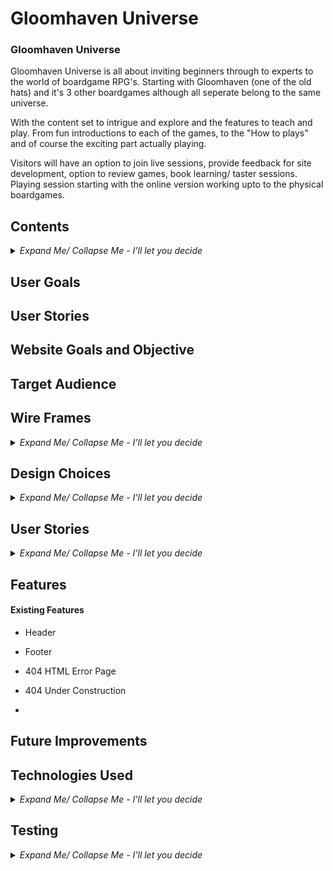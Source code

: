 # Gloomhaven Universe

### **Gloomhaven Universe** <!--Add website link in here-->

<!--Write a paragraph ot 2 About the website, it's function and goals-->

Gloomhaven Universe is all about inviting beginners through to experts to the world of boardgame RPG's. Starting with Gloomhaven (one of the old hats) and it's 3 other boardgames although all seperate belong to the same universe.

With the content set to intrigue and explore and the features to teach and play. From fun introductions to each of the games, to the "How to plays" and of course the exciting part actually playing.

Visitors will have an option to join live sessions, provide feedback for site development, option to review games, book learning/ taster sessions. Playing session starting with the online version working upto to the physical boardgames. 

<!--Insert img with the different platforms and how the screen is displayed-->

## **Contents** 
<!--Change contents to relevance this is just initial layout and add links to relevant section, use into collapse & expand lists for ease of navigation-->
<details>
    <summary><i>Expand Me/ Collapse Me - I'll let you decide</i></summary>

+ User Goals
+ User Stories
+ Website Goals & Objectives
+ Target Audience
+ Wireframes
    + Mobile Wireframes
    + Tablet Wireframes
    + Laptop Wireframes
    + Desktop Wireframes
+ Design Choices
    + Typography
    + Color Scheme
    + Images
    + Responsiveness
+ User story testing
    + User Story 1
    + User Story 2 
    + User Story 3
    + User Story 4
    + <!-- Add additional User Storys as & when needed-->
+ Features - <!--Review and complete this section when wireframes completed-->
    + Existing Features
        + Header
        + Footer
        + 404 HTML Error Page
        + 404 Under Construction
    + Future Improvements
+ Technologies Used
    + Languages
    + Libraries & Framework
    + Tools
+ Testing
    + Bugs Fixed
    + Responsiveness Tests
    + Code Validation
        + HTML
        + CSS
    + Feature Testing
    + Accessibility Testing
    + Lighthouse Testing
    + Browser Testing
+ Deployment
    + To deploy the project
    + To fork the project
    + To clone the project
+ Credits

<!--Add link to back to top of contents-->

</details>

## User Goals <!--Add what I believe the user ogoals are-->

## User Stories <!--Make up user goals for website may if i struggle use co-pilot-->

## Website Goals and Objective <!--Whats my aim for this website-->

## Target Audience <!--Who or what audience is the website aimed at-->

## Wire Frames <!--Add what tool was used explain best practices-->

<details> 
<summary><i>Expand Me/ Collapse Me - I'll let you decide</i></summary>


#### **Mobile Wireframes** <!--Create link to wireframe or copy and paste wireframe-->

#### **Tablet Wireframes** <!--Create link to wireframe or copy and paste wireframe-->

#### **Laptop Wireframes** <!--Create link to wireframe or copy and paste wireframe-->

#### **Desktop Wireframes** <!--Create link to wireframe or copy and paste wireframe-->

</details>

## Design Choices

<details> 
<summary><i>Expand Me/ Collapse Me - I'll let you decide</i></summary>

#### **Typography**

<details> 
<summary><i>Expand Me/ Collapse Me - I'll let you decide</i></summary>
</details>

#### **Color Scheme** <!--Use a contrast site as well and mention this-->

<!--CSS Name - Color in css thats pre-determined-->
<!--Comment - Where is this predetermined color for-->

<details> 
<summary><i>Expand Me/ Collapse Me - I'll let you decide</i></summary>

| CSS Name | HEX | RGB | Comment |
|----------|:---:|:---:|---------|
|Example 1 | Ex1 | Ex 1| Example 1 | 

</details>

#### **Images** <!--Insert any tools used to generate images and add which programme we used to render-->

<details> 
<summary><i>Expand Me/ Collapse Me - I'll let you decide</i></summary>

</details>

#### **Responsiveness**

<details> 
<summary><i>Expand Me/ Collapse Me - I'll let you decide</i></summary>

</details>

</details> <!--Insert before this details to include in Design choices-->

<!--Add back to top link for design choices-->

## **User Stories** <!--If possible downlod project board from Github if not link to github projects and then additional link as evidence to user story-->

<details> 
<summary><i>Expand Me/ Collapse Me - I'll let you decide</i></summary>

+ User Story 1
+ User Story 2
+ User Story 3
+ User Story 4
+ <!-- Add additional User Storys as & when needed-->

</details>

## Features <!--Add features as we go on with coding written-->

#### **Existing Features** <!--Add features as we go on with coding evidenced-->

+ Header

+ Footer

+ 404 HTML Error Page

+ 404 Under Construction

+ <!--Add additional when wireframe designs is done-->

</details> <!--Insert before this details to include in Design choices-->

<!--Add back to top link for design choices-->

## **Future Improvements** <!--Add targets once website complete-->

## **Technologies Used** 

<details> 
<summary><i>Expand Me/ Collapse Me - I'll let you decide</i></summary>

#### **Languages**
+ HTML5 <!--Link to description-->
+ CSS <!--Link to description-->

#### **Libraries and Framework** <!--List below is genric add/ remove where necessary-->

+ Bootstrap
+ Font Awesone
+ Google Fonts
+ Favicon

#### **Tools** <!--List below is genric add/ remove where necessary-->

+ VS Code
+ GitHub
+ GitPod
+ Balsamiq
+ W3C HTML Validation
+ W3C CSS Validation

</details>

## **Testing** <!--Brief description of how, what & why was tested-->

<details> 
<summary><i>Expand Me/ Collapse Me - I'll let you decide</i></summary>

### **Bugs** <!--Any bugs found status and if fixed in a table array-->

<details> 
<summary><i>Expand Me/ Collapse Me - I'll let you decide</i></summary>

| Bug Found | Progress | Description of Bug | If resolved how |
|-----------|----------|--------------------|-----------------|
|Example 1  | Ex1      | Ex 1               | Example 1       | 

</details>

### **Responsiness Tests**

<details> 
<summary><i>Expand Me/ Collapse Me - I'll let you decide</i></summary>

<!--Couple of paragraphs on what test where ran how, where, why. Also table array for checklist-->

| Screen Size Class | Screen Device | Navigation | Element Alignments | Content Placement | Functionality | Bugs (if any explain how fixed) |
|-------------------|---------------|------------|--------------------|-------------------|--------------|----------------------------------|
|Example1           | Ex1           | Ex 1       | Example1           |Example1           | Example1      | Example1                         |

</details>

### **Code Validation**

<details> 
<summary><i>Expand Me/ Collapse Me - I'll let you decide</i></summary>

#### HTML:
<!--Brief description of validators used, what was tested i.e. page amount, how many errors. Also Pic example-->

#### CSS:

<!--Brief description of validators used, what was tested i.e. page amount, how many errors. Also Pic example-->

</details>

## **Feature Testing** <!--How, what, why & result description - potentially creat checklist in excel or table here of features and testing results-->

## **Accessibility Testing** 

<details> 
<summary><i>Expand Me/ Collapse Me - I'll let you decide</i></summary>

### **Wave Tool** <!--Use wave tool to test and how, what, where, why & result if errors-->

### **Color Contrast** <!--Use Color contrast accessibility tester. How, what, where, why & result if errors-->

</details>

## **Lighthouse Testing** <!--How, what, why & result description - potentially download errors page convert to excel list How, what, where, why & result if errors-->

## **Browser Testing** <!--Search top browsers and test website on all, give descriptions and examples-->

## **Deployment** <!--Describe how you deployed (if relevant also forked & cloned) through GitHub-->

## **Credits** 

+ Supported from:
    + Simen Daehlin

+ Coding Assistance and inspiration:
    + Example

+ Visual Content:
    + Example

+ Images: 
    + Example
